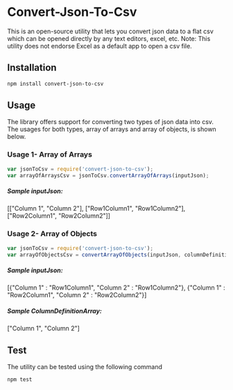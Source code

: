 # Convert-Json-To-Csv
This is an open-source utility that lets you convert json data to a flat csv which can be opened directly by any text editors, excel, etc. 
Note: This utility does not endorse Excel as a default app to open a csv file.

## Installation 
```bash
npm install convert-json-to-csv
```

## Usage
The library offers support for converting two types of json data into csv. The usages for both types, array of arrays and array of objects, is shown below.

### Usage 1- Array of Arrays

```javascript
var jsonToCsv = require('convert-json-to-csv');
var arrayOfArraysCsv = jsonToCsv.convertArrayOfArrays(inputJson);
```
##### Sample inputJson: 
[["Column 1", "Column 2"], ["Row1Column1", "Row1Column2"], ["Row2Column1", "Row2Column2"]]

### Usage 2- Array of Objects

```javascript
var jsonToCsv = require('convert-json-to-csv');
var arrayOfObjectsCsv = convertArrayOfObjects(inputJson, columnDefinitionArray);
```

##### Sample inputJson: 
[{"Column 1" : "Row1Column1", "Column 2" : "Row1Column2"}, 
{"Column 1" : "Row2Column1", "Column 2" : "Row2Column2"}]

##### Sample ColumnDefinitionArray: 
["Column 1", "Column 2"]

## Test
The utility can be tested using the following command
```bash
npm test
```

